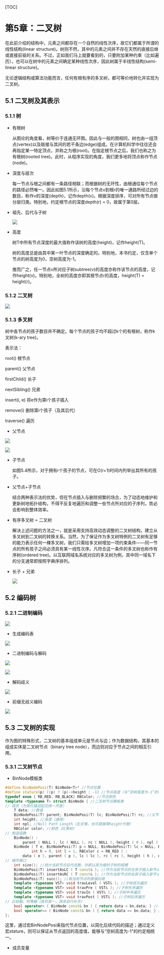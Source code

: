 [TOC]

# 第5章：二叉树

在此前介绍的结构中，元素之间都存在一个自然的线性次序，故它们都属于所谓的线性结构(linear structure)。树则不然，其中的元素之间并不存在天然的直接后继或直接前驱的关系。不过，正如我们马上就要看到的，只要附加某种约束（比如遍历），也可以在树中的元素之间确定某种线性次序，因此树属于半线性结构(semi-linear structure)。

无论逻辑结构或算法功能而言，任何有根有序的多叉树，都可等价地转化并实现为二叉树。



## 5.1 二叉树及其表示

### 5.1.1 树

* 有根树

  从图论的角度看，树等价于连通无环图。因此与一般的图相同，树也由一组顶点(vertex)以及联接与其间的若干条边(edge)组成。在计算机科学中往往还会再指定某一特定顶点，并称之为根(root)。在指定根节点之后，我们也称之为有根树(rooted tree)。此时，从程序实现的角度，我们更多地将顶点称作节点(node)。

* 深度与层次

  每一节点与根之间都有一条路径相联；而根据树的无环性，由根通往每个节点的路径必然唯一。因此如图5.1所示，沿每个节点v到根r的唯一通路所经过边的数目，称作v的深度(depth)，记作depth(v)。根据深度排序，可对所有节点做分层归类。特别地，约定根节点的深度depth(r) = 0，故属于第0层。

* 祖先、后代与子树

  ![](https://github.com/kafkaesquebug/Data-Structures-And-Algorithms/blob/master/images/TsingHua_DSA/0500.jpg?raw=true)

* 高度

  树T中所有节点深度的最大值称作该树的高度(height)，记作height(T)。

  树的高度总是由其中某一叶节点的深度确定的。特别地，本书约定，仅含单个节点的树高度为0，空树高度为-1。

  推而广之，任一节点v所对应子树subtree(v)的高度亦称作该节点的高度，记作height(v)。特别地，全树的高度亦即其根节点r的高度，height(T) = height(r)。



### 5.1.2 二叉树

![](https://github.com/kafkaesquebug/Data-Structures-And-Algorithms/blob/master/images/TsingHua_DSA/0501.jpg?raw=true)



### 5.1.3 多叉树

树中各节点的孩子数目并不确定。每个节点的孩子均不超过k个的有根树，称作k叉树(k-ary tree)。

表示法：

root() 根节点

parent() 父节点

firstChild() 长子

nextSibling() 兄弟

insert(i, e) 将e作为第i个孩子插入

remove(i) 删除第i个孩子（及其后代）

traverse() 遍历

* 父节点

![](https://github.com/kafkaesquebug/Data-Structures-And-Algorithms/blob/master/images/TsingHua_DSA/0502.jpg?raw=true)

![](https://github.com/kafkaesquebug/Data-Structures-And-Algorithms/blob/master/images/TsingHua_DSA/0503.jpg?raw=true)

* 子节点

  如图5.4所示，对于拥有r个孩子的节点，可在O(r+1)时间内列举出其所有的孩子。

* 父节点+子节点

  结合两种表示法的优势，但在节点插入与删除频繁的场合，为了动态地维护和更新树地拓扑结构，不得不反复地遍历和调整一些节点所对应的子序列，势必会影响到整体效率。

* 有序多叉树 = 二叉树

  解决上述问题的方法之一，就是采用支持高效动态调整的二叉树结构，建立从多叉树到二叉树的转换关系。当然，为了保证作为多叉树特例的二叉树有足够的能力表示任何一棵多叉树，我们只需给多叉树增加一项约束条件——同一节点的所有孩子之间必须具有某一线性次序。凡符合这一条件的多叉树也称作有序树(ordered tree)。以互联网域名系统对应的多叉树为例，其中同一域名下的分支通常即按照字典序排列。

* 长子 + 兄弟

  ![](https://github.com/kafkaesquebug/Data-Structures-And-Algorithms/blob/master/images/TsingHua_DSA/0504.jpg?raw=true)

  

## 5.2 编码树

### 5.2.1 二进制编码

![](https://github.com/kafkaesquebug/Data-Structures-And-Algorithms/blob/master/images/TsingHua_DSA/0505.jpg?raw=true)

* 生成编码表

![](https://github.com/kafkaesquebug/Data-Structures-And-Algorithms/blob/master/images/TsingHua_DSA/0506.jpg?raw=true)

* 二进制编码与解码

![](https://github.com/kafkaesquebug/Data-Structures-And-Algorithms/blob/master/images/TsingHua_DSA/0507.jpg?raw=true)

![](https://github.com/kafkaesquebug/Data-Structures-And-Algorithms/blob/master/images/TsingHua_DSA/0508.jpg?raw=true)

* 解码歧义

![](https://github.com/kafkaesquebug/Data-Structures-And-Algorithms/blob/master/images/TsingHua_DSA/0509.jpg?raw=true)

* 前缀无歧义编码

![](https://github.com/kafkaesquebug/Data-Structures-And-Algorithms/blob/master/images/TsingHua_DSA/0510.jpg?raw=true)



## 5.3 二叉树的实现

作为图的特殊形式，二叉树的基本组成单元是节点与边；作为数据结构，其基本的组成实体是二叉树节点（binary tree node），而边则对应于节点之间的相互引用。

### 5.3.1 二叉树节点

* BinNode模板类

```c++
#define BinNodePosi(T) BinNode<T>* //节点位置
#define stature(p) ((p) ? (p)->height : -1) //节点高度（与“空树高度为-1”的约定相统一）
typedef enum { RB_RED, RB_BLACK} RBColor; //节点颜色
template <typename T> struct BinNode { //二叉树节点模板类
// 成员（为简化描述起见统一开放）
    T data; //数值
    BinNodePosi(T) parent; BinNodePosi(T) lc; BinNodePosi(T) rc; //父节点及左、右孩子
    int height; //高度（通用）
    int npl; //Null Path Length（左式堆，也可直接用height代替）
    RBColor color; //颜色（红黑树）
// 构造函数
    BinNode() :
    	parent ( NULL ), lc ( NULL ), rc ( NULL ), height ( 0 ), npl ( 1 ), color ( RB_RED ) { }
    BinNode ( T e, BinNodePosi(T) p = NULL, BinNodePosi(T) lc = NULL, BinNodePosi(T) rc = NULL,
            int h = 0, int l = 1, RBColor c = RB_RED ) :
    	data ( e ), parent ( p ), lc ( lc ), rc ( rc ), height ( h ), npl ( l ), color ( c ) { }
// 操作接口
    int size(); //统计当前节点后代总数，亦即以其为根的子树的规模
    BinNodePosi(T) insertAsLC ( T const& ); //作为当前节点的左孩子插入新节点
    BinNodePosi(T) insertAsRC ( T const& ); //作为当前节点的右孩子插入新节点
    BinNodePosi(T) succ(); //取当前节点的直接后继
    template <typename VST> void travLevel ( VST& ); //子树层次遍历
    template <typename VST> void travPre ( VST& ); //子树先序遍历
    template <typename VST> void travIn ( VST& ); //子树中序遍历
    template <typename VST> void travPost ( VST& ); //子树后序遍历
// 比较器、判等器（各列其一，其余自行补充）
    bool operator< ( BinNode const& bn ) { return data < bn.data; } //小于
    bool operator== ( BinNode const& bn ) { return data == bn.data; } //等于
};
```

这里，通过宏BinNodePosi来指代节点位置，以简化后续代码的描述；通过定义宏stature，则可以保证从节点返回的高度值，能够与“空树高度为-1”的约定相统一。

* 成员变量

  